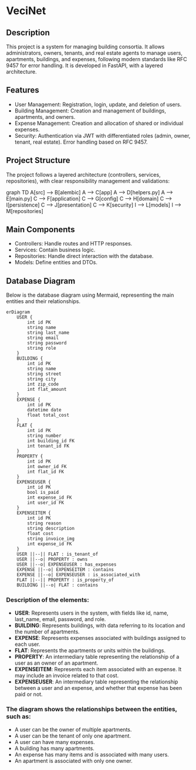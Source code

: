 # VeciNet

## Description
This project is a system for managing building consortia. It allows administrators, owners, tenants, and real estate agents to manage users, apartments, buildings, and expenses, following modern standards like RFC 9457 for error handling. It is developed in FastAPI, with a layered architecture.

## Features
- User Management:
Registration, login, update, and deletion of users.
- Building Management:
Creation and management of buildings, apartments, and owners.
- Expense Management:
Creation and allocation of shared or individual expenses.
- Security:
Authentication via JWT with differentiated roles (admin, owner, tenant, real estate).
Error handling based on RFC 9457.

## Project Structure
The project follows a layered architecture (controllers, services, repositories), with clear responsibility management and validations:

graph TD
  A[src] --> B[alembic]
  A --> C[app]
  A --> D[helpers.py]
  A --> E[main.py]
  C --> F[application]
  C --> G[config]
  C --> H[domain]
  C --> I[persistence]
  C --> J[presentation]
  C --> K[security]
  I --> L[models]
  I --> M[repositories]

## Main Components
- Controllers: Handle routes and HTTP responses.
- Services: Contain business logic.
- Repositories: Handle direct interaction with the database.
- Models: Define entities and DTOs.

## **Database Diagram**

Below is the database diagram using Mermaid, representing the main entities and their relationships.

```mermaid
erDiagram
    USER {
        int id PK
        string name
        string last_name
        string email
        string password
        string role
    }
    BUILDING {
        int id PK
        string name
        string street
        string city
        int zip_code
        int flat_amount
    }
    EXPENSE {
        int id PK
        datetime date
        float total_cost
    }
    FLAT {
        int id PK
        string number
        int building_id FK
        int tenant_id FK
    }
    PROPERTY {
        int id PK
        int owner_id FK
        int flat_id FK
    }
    EXPENSEUSER {
        int id PK
        bool is_paid
        int expense_id FK
        int user_id FK
    }
    EXPENSEITEM {
        int id PK
        string reason
        string description
        float cost
        string invoice_img
        int expense_id FK
    }
    USER ||--|| FLAT : is_tenant_of
    USER ||--o| PROPERTY : owns
    USER ||--o| EXPENSEUSER : has_expenses
    EXPENSE ||--o| EXPENSEITEM : contains
    EXPENSE ||--o| EXPENSEUSER : is_associated_with
    FLAT ||--|| PROPERTY : is_property_of
    BUILDING ||--o| FLAT : contains
```

### Description of the elements:
- **USER**: Represents users in the system, with fields like id, name, last_name, email, password, and role.
- **BUILDING**: Represents buildings, with data referring to its location and the number of apartments.
- **EXPENSE**: Represents expenses associated with buildings assigned to each user.
- **FLAT**: Represents the apartments or units within the buildings.
- **PROPERTY**: An intermediary table representing the relationship of a user as an owner of an apartment.
- **EXPENSEITEM**: Represents each item associated with an expense. It may include an invoice related to that cost.
- **EXPENSEUSER**: An intermediary table representing the relationship between a user and an expense, and whether that expense has been paid or not.

### The diagram shows the relationships between the entities, such as:
- A user can be the owner of multiple apartments.
- A user can be the tenant of only one apartment.
- A user can have many expenses.
- A building has many apartments.
- An expense has many items and is associated with many users.
- An apartment is associated with only one owner.